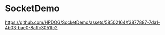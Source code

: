 # SocketDemo


https://github.com/HPDOG/SocketDemo/assets/58502164/f3877887-7da1-4b03-bae0-8affc3051fc2

